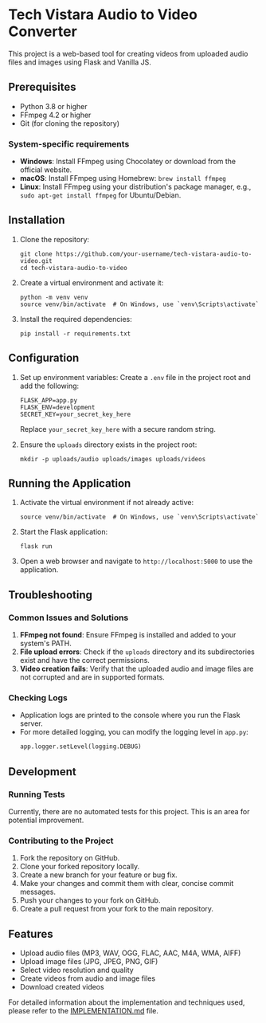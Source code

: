 # Tech Vistara Audio to Video Converter

This project is a web-based tool for creating videos from uploaded audio files and images using Flask and Vanilla JS.

## Prerequisites

- Python 3.8 or higher
- FFmpeg 4.2 or higher
- Git (for cloning the repository)

### System-specific requirements

- **Windows**: Install FFmpeg using Chocolatey or download from the official website.
- **macOS**: Install FFmpeg using Homebrew: `brew install ffmpeg`
- **Linux**: Install FFmpeg using your distribution's package manager, e.g., `sudo apt-get install ffmpeg` for Ubuntu/Debian.

## Installation

1. Clone the repository:
   ```
   git clone https://github.com/your-username/tech-vistara-audio-to-video.git
   cd tech-vistara-audio-to-video
   ```

2. Create a virtual environment and activate it:
   ```
   python -m venv venv
   source venv/bin/activate  # On Windows, use `venv\Scripts\activate`
   ```

3. Install the required dependencies:
   ```
   pip install -r requirements.txt
   ```

## Configuration

1. Set up environment variables:
   Create a `.env` file in the project root and add the following:
   ```
   FLASK_APP=app.py
   FLASK_ENV=development
   SECRET_KEY=your_secret_key_here
   ```
   Replace `your_secret_key_here` with a secure random string.

2. Ensure the `uploads` directory exists in the project root:
   ```
   mkdir -p uploads/audio uploads/images uploads/videos
   ```

## Running the Application

1. Activate the virtual environment if not already active:
   ```
   source venv/bin/activate  # On Windows, use `venv\Scripts\activate`
   ```

2. Start the Flask application:
   ```
   flask run
   ```

3. Open a web browser and navigate to `http://localhost:5000` to use the application.

## Troubleshooting

### Common Issues and Solutions

1. **FFmpeg not found**: Ensure FFmpeg is installed and added to your system's PATH.
2. **File upload errors**: Check if the `uploads` directory and its subdirectories exist and have the correct permissions.
3. **Video creation fails**: Verify that the uploaded audio and image files are not corrupted and are in supported formats.

### Checking Logs

- Application logs are printed to the console where you run the Flask server.
- For more detailed logging, you can modify the logging level in `app.py`:
  ```python
  app.logger.setLevel(logging.DEBUG)
  ```

## Development

### Running Tests

Currently, there are no automated tests for this project. This is an area for potential improvement.

### Contributing to the Project

1. Fork the repository on GitHub.
2. Clone your forked repository locally.
3. Create a new branch for your feature or bug fix.
4. Make your changes and commit them with clear, concise commit messages.
5. Push your changes to your fork on GitHub.
6. Create a pull request from your fork to the main repository.

## Features

- Upload audio files (MP3, WAV, OGG, FLAC, AAC, M4A, WMA, AIFF)
- Upload image files (JPG, JPEG, PNG, GIF)
- Select video resolution and quality
- Create videos from audio and image files
- Download created videos

For detailed information about the implementation and techniques used, please refer to the [IMPLEMENTATION.md](IMPLEMENTATION.md) file.
